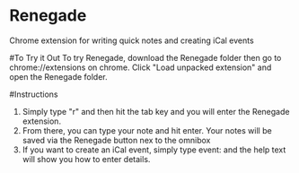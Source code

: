 # Renegade
Chrome extension for writing quick notes and creating iCal events

#To Try it Out
To try Renegade, download the Renegade folder then go to chrome://extensions on chrome. Click "Load unpacked extension" and open the Renegade folder.

#Instructions
1. Simply type "r" and then hit the tab key and you will enter the Renegade extension. 
2. From there, you can type your note and hit enter. Your notes will be saved via the Renegade button nex to the omnibox 
3. If you want to create an iCal event, simply type event: and the help text will show you how to enter details. 
